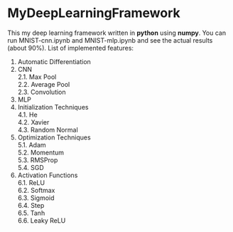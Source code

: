 # MyDeepLearningFramework
This my deep learning framework written in **python** using **numpy**. You can run MNIST-cnn.ipynb and MNIST-mlp.ipynb and see the actual results (about 90%).
List of implemented features:  
  1. Automatic Differentiation  
  2. CNN  
     2.1. Max Pool  
     2.2. Average Pool  
     2.3. Convolution  
  3. MLP  
  4. Initialization Techniques  
     4.1. He  
     4.2. Xavier  
     4.3. Random Normal  
  5. Optimization Techniques  
     5.1. Adam  
     5.2. Momentum  
     5.3. RMSProp  
     5.4. SGD  
  6. Activation Functions  
     6.1. ReLU  
     6.2. Softmax  
     6.3. Sigmoid  
     6.4. Step  
     6.5. Tanh  
     6.6. Leaky ReLU  
  

